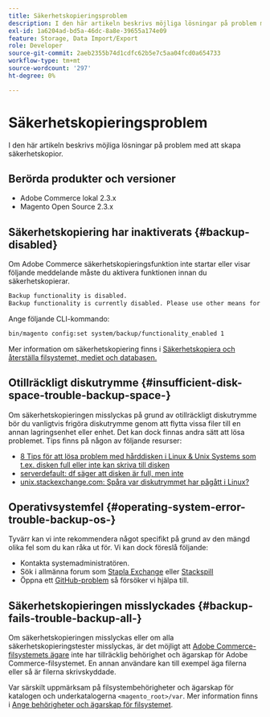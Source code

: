 ```yaml
---
title: Säkerhetskopieringsproblem
description: I den här artikeln beskrivs möjliga lösningar på problem med att skapa säkerhetskopior.
exl-id: 1a6204ad-bd5a-46dc-8a8e-39655a174e09
feature: Storage, Data Import/Export
role: Developer
source-git-commit: 2aeb2355b74d1cdfc62b5e7c5aa04fcd0a654733
workflow-type: tm+mt
source-wordcount: '297'
ht-degree: 0%

---
```


# Säkerhetskopieringsproblem

I den här artikeln beskrivs möjliga lösningar på problem med att skapa säkerhetskopior.

## Berörda produkter och versioner

* Adobe Commerce lokal 2.3.x
* Magento Open Source 2.3.x

## Säkerhetskopiering har inaktiverats {#backup-disabled}

Om Adobe Commerce säkerhetskopieringsfunktion inte startar eller visar följande meddelande måste du aktivera funktionen innan du säkerhetskopierar.

```bash
Backup functionality is disabled.
Backup functionality is currently disabled. Please use other means for backups.
```

Ange följande CLI-kommando:

```bash
bin/magento config:set system/backup/functionality_enabled 1
```

Mer information om säkerhetskopiering finns i [Säkerhetskopiera och återställa filsystemet, mediet och databasen.](https://experienceleague.adobe.com/en/docs/commerce-operations/installation-guide/tutorials/backup)

## Otillräckligt diskutrymme {#insufficient-disk-space-trouble-backup-space-}

Om säkerhetskopieringen misslyckas på grund av otillräckligt diskutrymme bör du vanligtvis frigöra diskutrymme genom att flytta vissa filer till en annan lagringsenhet eller enhet. Det kan dock finnas andra sätt att lösa problemet. Tips finns på någon av följande resurser:

* [8 Tips för att lösa problem med hårddisken i Linux &amp; Unix Systems som t.ex. disken full eller inte kan skriva till disken](https://www.cyberciti.biz/datacenter/linux-unix-bsd-osx-cannot-write-to-hard-disk)
* [serverdefault: df säger att disken är full, men inte ](https://serverfault.com/questions/315181/df-says-disk-is-full-but-it-is-not)
* [unix.stackexchange.com: Spåra var diskutrymmet har pågått i Linux?](https://unix.stackexchange.com/questions/125429/tracking-down-where-disk-space-has-gone-on-linux)

## Operativsystemfel {#operating-system-error-trouble-backup-os-}

Tyvärr kan vi inte rekommendera något specifikt på grund av den mängd olika fel som du kan råka ut för. Vi kan dock föreslå följande:

* Kontakta systemadministratören.
* Sök i allmänna forum som [Stapla Exchange](https://unix.stackexchange.com) eller [Stackspill](https://stackoverflow.com)
* Öppna ett [GitHub-problem](https://github.com/magento/magento2/issues) så försöker vi hjälpa till.

## Säkerhetskopieringen misslyckades {#backup-fails-trouble-backup-all-}

Om säkerhetskopieringen misslyckas eller om alla säkerhetskopieringstester misslyckas, är det möjligt att [Adobe Commerce-filsystemets ägare](https://experienceleague.adobe.com/en/docs/commerce-operations/installation-guide/prerequisites/file-system/overview) inte har tillräcklig behörighet och ägarskap för Adobe Commerce-filsystemet. En annan användare kan till exempel äga filerna eller så är filerna skrivskyddade.

Var särskilt uppmärksam på filsystembehörigheter och ägarskap för katalogen och underkatalogerna `<magento_root>/var`. Mer information finns i [Ange behörigheter och ägarskap för filsystemet](https://experienceleague.adobe.com/en/docs/commerce-operations/installation-guide/prerequisites/file-system/configure-permissions).
